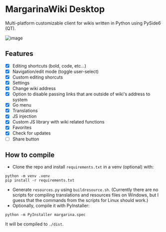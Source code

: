 # MargarinaWiki Desktop
Multi-platform customizable client for wikis written in Python using PySide6 (QT).

![image](https://github.com/user-attachments/assets/1bb47120-dc75-44e4-a9c5-041f3d1419ef)

## Features
 - [x] Editing shortcuts (bold, code, etc...)
 - [x] Navigation/edit mode (toggle user-select)
 - [x] Custom editing shorcuts
 - [x] Settings
 - [x] Change wiki address
 - [x] Option to disable passing links that are outside of wiki's address to system
 - [x] Go menu
 - [x] Translations
 - [x] JS injection
 - [x] Custom JS library with wiki related functions
 - [x] Favorites
 - [x] Check for updates
 - [ ] Share button

## How to compile
- Clone the repo and install `requirements.txt` in a venv (optional) with:
```
python -m venv .venv
pip install -r requirements.txt
```
- Generate `resources.py` using `buildresource.sh`. (Currently there are no scripts for compiling translations and resources files on Windows, but I guess that the commands from the scripts for Linux should work.)
- Optionally, compile it with PyInstaller:
```
python -m PyInstaller margarina.spec
```
It will be compiled to `./dist`.
